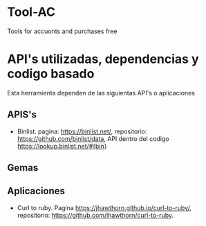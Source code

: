 # Tool-AC
Tools for accuonts and purchases free
# API's utilizadas, dependencias y codigo basado
Esta herramienta dependen de las siguientas API's o aplicaciones

## APIS's
- Binlist. pagina: https://binlist.net/, repositorio: https://github.com/binlist/data, API dentro del codigo https://lookup.binlist.net/#{bin}

## Gemas


## Aplicaciones
- Curl to ruby. Pagina https://jhawthorn.github.io/curl-to-ruby/, repositorio: https://github.com/jhawthorn/curl-to-ruby.
